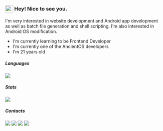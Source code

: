 <!--
**nabilaba/nabilaba** is a ✨ _special_ ✨ repository because its `README.md` (this file) appears on your GitHub profile.
-->
<div>
  <h3><img align="center" src="https://emojis.slackmojis.com/emojis/images/1531849430/4246/blob-sunglasses.gif?1531849430" width="25"/> Hey! Nice to see you.</h3>
  <p>I'm very interested in website development and Android app development as well as batch file generation and shell scripting. I'm also interested in Android OS modification.</p>
  <ul>
    <li>I'm currently learning to be Frontend Developer</li>
    <li>I'm currently one of the AncientOS developers</li>
    <li>I'm 21 years old</li>
  </ul>
</div>
  
<div>
  <h5>Languages</h5>
  <img align="center" src="https://github-readme-stats.vercel.app/api/top-langs/?username=nabilaba&theme=buefy&layout=compact&langs_count=10&hide=java" />
</div>
<div>
  <h5>Stats</h5>
  <img align="center" src="https://github-readme-stats.vercel.app/api?username=nabilaba&layout=compact&theme=vue&hide=stars,issues&show_icons=true&count_private=true" />
</div>
<div>
  <h5>Contacts</h5>
  <a href="https://web.facebook.com/nabil.bima.7/" alt=""><img src="https://img.shields.io/badge/-Nabil Aba-1877F2?style=flat-square&logo=facebook&logoColor=white"/></a>
  <a href="https://instagram.com/nabil_aba" alt=""><img src="https://img.shields.io/badge/-@nabil_aba-E4405F?style=flat-square&logo=instagram&logoColor=white"/></a>
  <a href="https://www.linkedin.com/in/nabilaba/" alt=""><img src="https://img.shields.io/badge/-nabilaba-0077B5?style=flat-square&logo=linkedin&logoColor=white"/></a>
  <a href="mailto:nabilazizbimaanggita@gmail.com" alt=""><img src="https://img.shields.io/badge/-nabilazizbimaanggita@gmail.com-D14836?style=flat-square&logo=Gmail&logoColor=white"/></a>
 </div>
